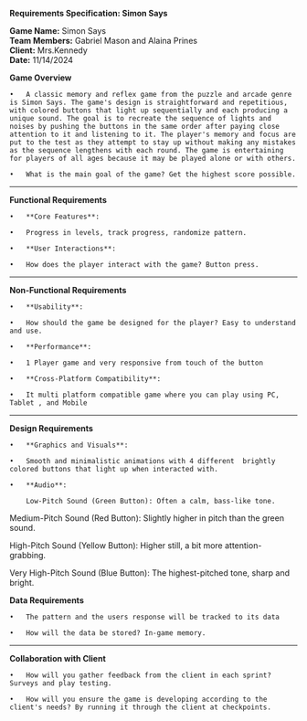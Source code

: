 **Requirements Specification: Simon Says** 

**Game Name:** Simon Says   
**Team Members:** Gabriel Mason and Alaina Prines   
**Client:** Mrs.Kennedy   
**Date:** 11/14/2024

**Game Overview**

	•	A classic memory and reflex game from the puzzle and arcade genre is Simon Says. The game's design is straightforward and repetitious, with colored buttons that light up sequentially and each producing a unique sound. The goal is to recreate the sequence of lights and noises by pushing the buttons in the same order after paying close attention to it and listening to it. The player's memory and focus are put to the test as they attempt to stay up without making any mistakes as the sequence lengthens with each round. The game is entertaining for players of all ages because it may be played alone or with others.

	•	What is the main goal of the game? Get the highest score possible.

---

**Functional Requirements**

	•	**Core Features**:

	•	Progress in levels, track progress, randomize pattern.

	•	**User Interactions**:

	•	How does the player interact with the game? Button press.

---

**Non-Functional Requirements**

	•	**Usability**:

	•	How should the game be designed for the player? Easy to understand and use.

	•	**Performance**:

	•	1 Player game and very responsive from touch of the button 

	•	**Cross-Platform Compatibility**:

	•	It multi platform compatible game where you can play using PC, Tablet , and Mobile

---

**Design Requirements**

	•	**Graphics and Visuals**:

	•	Smooth and minimalistic animations with 4 different  brightly colored buttons that light up when interacted with. 

	•	**Audio**:

		Low-Pitch Sound (Green Button): Often a calm, bass-like tone.

Medium-Pitch Sound (Red Button): Slightly higher in pitch than the green sound.

High-Pitch Sound (Yellow Button): Higher still, a bit more attention-grabbing.

Very High-Pitch Sound (Blue Button): The highest-pitched tone, sharp and bright.

**Data Requirements**

	•	The pattern and the users response will be tracked to its data 

	•	How will the data be stored? In-game memory.

---

**Collaboration with Client**

	•	How will you gather feedback from the client in each sprint? Surveys and play testing.

	•	How will you ensure the game is developing according to the client's needs? By running it through the client at checkpoints.

